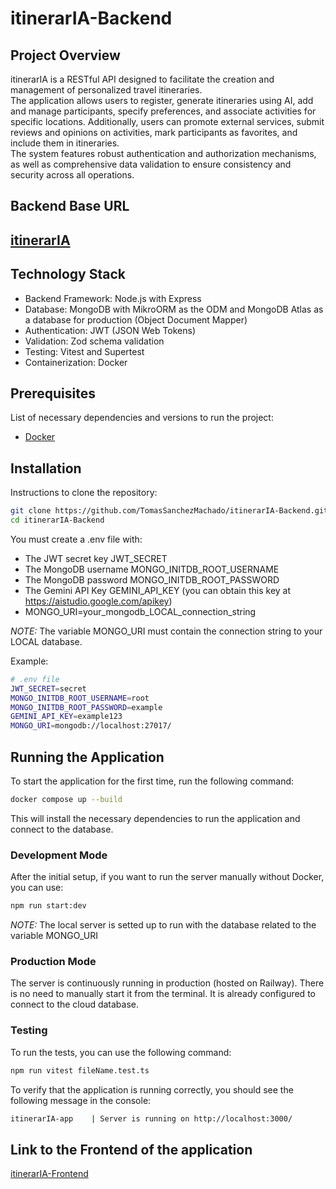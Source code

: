 # itinerarIA-Backend

## Project Overview

itinerarIA is a RESTful API designed to facilitate the creation and management of personalized travel itineraries.  
The application allows users to register, generate itineraries using AI, add and manage participants, specify preferences, and associate activities for specific locations.
Additionally, users can promote external services, submit reviews and opinions on activities, mark participants as favorites, and include them in itineraries.  
The system features robust authentication and authorization mechanisms, as well as comprehensive data validation to ensure consistency and security across all operations.


## Backend Base URL

## [itinerarIA](https://itineraria-backend.up.railway.app/)

## Technology Stack

- Backend Framework: Node.js with Express
- Database: MongoDB with MikroORM as the ODM and MongoDB Atlas as a database for production (Object Document Mapper)
- Authentication: JWT (JSON Web Tokens)
- Validation: Zod schema validation
- Testing: Vitest and Supertest
- Containerization: Docker

## Prerequisites
List of necessary dependencies and versions to run the project:
- [Docker](https://docs.docker.com/desktop/)

## Installation
Instructions to clone the repository:

```bash
git clone https://github.com/TomasSanchezMachado/itinerarIA-Backend.git
cd itinerarIA-Backend
```

You must create a .env file with:

- The JWT secret key JWT_SECRET
- The MongoDB username MONGO_INITDB_ROOT_USERNAME
- The MongoDB password MONGO_INITDB_ROOT_PASSWORD
- The Gemini API Key GEMINI_API_KEY (you can obtain this key at https://aistudio.google.com/apikey)
- MONGO_URI=your_mongodb_LOCAL_connection_string

*NOTE:* The variable MONGO_URI must contain the connection string to your LOCAL database.
  
Example:
```bash
# .env file
JWT_SECRET=secret
MONGO_INITDB_ROOT_USERNAME=root
MONGO_INITDB_ROOT_PASSWORD=example
GEMINI_API_KEY=example123
MONGO_URI=mongodb://localhost:27017/
```

## Running the Application

To start the application for the first time, run the following command:
```bash
docker compose up --build
```
This will install the necessary dependencies to run the application and connect to the database.

### Development Mode
After the initial setup, if you want to run the server manually without Docker, you can use:
```bash
npm run start:dev
```
*NOTE:* The local server is setted up to run with the database related to the variable MONGO_URI

### Production Mode

The server is continuously running in production (hosted on Railway).
There is no need to manually start it from the terminal. It is already configured to connect to the cloud database.
### Testing
To run the tests, you can use the following command:
```bash
npm run vitest fileName.test.ts
```

To verify that the application is running correctly, you should see the following message in the console:

```bash
itinerarIA-app    | Server is running on http://localhost:3000/
```

## Link to the Frontend of the application
[itinerarIA-Frontend](https://github.com/facundososab/itinerarIA-Frontend.git)

